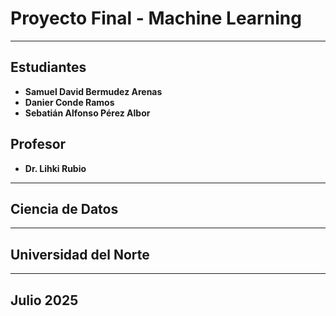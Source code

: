 # **Proyecto Final - Machine Learning**

---

## **Estudiantes**
- **Samuel David Bermudez Arenas**
- **Danier Conde Ramos**
- **Sebatián Alfonso Pérez Albor**

## **Profesor**
- **Dr. Lihki Rubio**

---

## **Ciencia de Datos**
---
## **Universidad del Norte**
---
## **Julio 2025**




```{tableofcontents}
```

